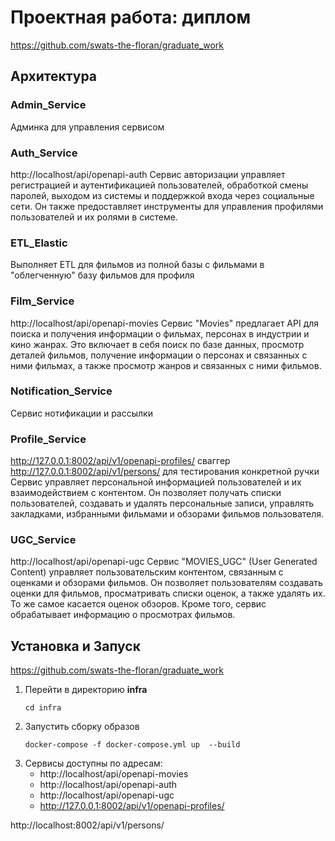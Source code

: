 # Проектная работа: диплом

https://github.com/swats-the-floran/graduate_work

## Архитектура
### Admin_Service
Админка для управления сервисом

### Auth_Service
http://localhost/api/openapi-auth
Сервис авторизации управляет регистрацией и аутентификацией пользователей,
обработкой смены паролей, выходом из системы и поддержкой входа через социальные сети.
Он также предоставляет инструменты для управления профилями пользователей и их ролями в системе.

### ETL_Elastic
Выполняет ETL для фильмов из полной базы с фильмами в "облегченную" базу фильмов для профиля

### Film_Service
http://localhost/api/openapi-movies
Сервис "Movies" предлагает API для поиска и получения информации о фильмах,
персонах в индустрии и кино жанрах. Это включает в себя поиск по базе данных,
просмотр деталей фильмов, получение информации о персонах и связанных с ними фильмах,
а также просмотр жанров и связанных с ними фильмов.


### Notification_Service
Сервис нотификации и рассылки 

### Profile_Service
http://127.0.0.1:8002/api/v1/openapi-profiles/ сваггер
http://127.0.0.1:8002/api/v1/persons/ для тестирования конкретной ручки
Сервис управляет персональной информацией пользователей и их взаимодействием с контентом.
Он позволяет получать списки пользователей, создавать и удалять персональные записи,
управлять закладками, избранными фильмами и обзорами фильмов пользователя. 


### UGC_Service
http://localhost/api/openapi-ugc
Сервис "MOVIES_UGC" (User Generated Content) управляет пользовательским контентом,
связанным с оценками и обзорами фильмов.
Он позволяет пользователям создавать оценки для фильмов, просматривать списки оценок, а также удалять их.
То же самое касается оценок обзоров. Кроме того, сервис обрабатывает информацию о просмотрах фильмов.



## Установка и Запуск

https://github.com/swats-the-floran/graduate_work


1. Перейти в директорию **infra**
    ```shell
    cd infra
    ```
2. Запустить сборку образов
    ```shell
    docker-compose -f docker-compose.yml up  --build 
    ```
3. Сервисы доступны по адресам:
   - http://localhost/api/openapi-movies
   - http://localhost/api/openapi-auth
   - http://localhost/api/openapi-ugc
   - http://127.0.0.1:8002/api/v1/openapi-profiles/



http://localhost:8002/api/v1/persons/
